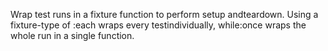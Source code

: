 Wrap test runs in a fixture function to perform setup andteardown. Using a fixture-type of :each wraps every testindividually, while:once wraps the whole run in a single function.